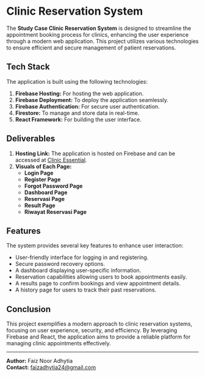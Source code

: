 # Clinic Reservation System
The **Study Case Clinic Reservation System** is designed to streamline the appointment booking process for clinics, enhancing the user experience through a modern web application. This project utilizes various technologies to ensure efficient and secure management of patient reservations.

## Tech Stack
The application is built using the following technologies:
1. **Firebase Hosting:** For hosting the web application.
2. **Firebase Deployment:** To deploy the application seamlessly.
3. **Firebase Authentication:** For secure user authentication.
4. **Firestore:** To manage and store data in real-time.
5. **React Framework:** For building the user interface.

## Deliverables
1. **Hosting Link:** The application is hosted on Firebase and can be accessed at [Clinic Essential](https://clinic-esential.web.app/).
2. **Visuals of Each Page:**
   - **Login Page**
   - **Register Page**
   - **Forgot Password Page**
   - **Dashboard Page**
   - **Reservasi Page**
   - **Result Page**
   - **Riwayat Reservasi Page**

## Features
The system provides several key features to enhance user interaction:
- User-friendly interface for logging in and registering.
- Secure password recovery options.
- A dashboard displaying user-specific information.
- Reservation capabilities allowing users to book appointments easily.
- A results page to confirm bookings and view appointment details.
- A history page for users to track their past reservations.

## Conclusion
This project exemplifies a modern approach to clinic reservation systems, focusing on user experience, security, and efficiency. By leveraging Firebase and React, the application aims to provide a reliable platform for managing clinic appointments effectively.

---

**Author:** Faiz Noor Adhytia  
**Contact:** faizadhytia24@gmail.com
